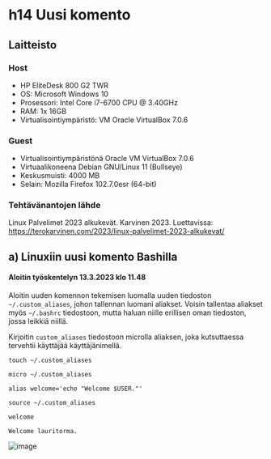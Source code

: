 # h14 Uusi komento

## Laitteisto  

### Host  

* HP EliteDesk 800 G2 TWR  
* OS: Microsoft Windows 10   
* Prosessori: Intel Core i7-6700 CPU @ 3.40GHz  
* RAM: 1x 16GB  
* Virtualisointiympäristö: VM Oracle VirtualBox 7.0.6  

### Guest
* Virtualisointiympäristönä Oracle VM VirtualBox 7.0.6  
* Virtuaalikoneena Debian GNU/Linux 11 (Bullseye)  
* Keskusmuisti: 4000 MB   
* Selain: Mozilla Firefox 102.7.0esr (64-bit)  

### Tehtävänantojen lähde  

Linux Palvelimet 2023 alkukevät. Karvinen 2023. Luettavissa: https://terokarvinen.com/2023/linux-palvelimet-2023-alkukevat/  

## a) Linuxiin uusi komento Bashilla  

#### Aloitin työskentelyn 13.3.2023 klo 11.48  

Aloitin uuden komennon tekemisen luomalla uuden tiedoston ```~/.custom_aliases```, johon tallennan luomani aliakset. Voisin tallentaa aliakset myös ```~/.bashrc``` tiedostoon, mutta haluan niille erillisen oman tiedoston, jossa leikkiä niillä.  
  
Kirjoitin ```custom_aliases``` tiedostoon microlla aliaksen, joka kutsuttaessa tervehtii käyttäjää käyttäjänimellä.  
  
```touch ~/.custom_aliases```    
  
```micro ~/.custom_aliases```    
  
```alias welcome='echo "Welcome $USER."'```  
  
```source ~/.custom_aliases```  
  
```welcome```  
  
```Welcome lauritorma.```

![image](https://user-images.githubusercontent.com/90974678/224666488-a14230d3-c6d8-459f-a081-399432ef5694.png)


